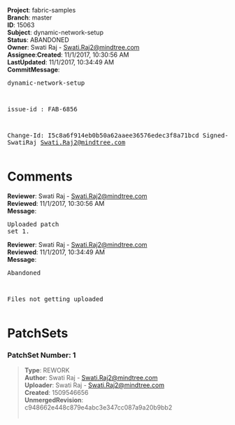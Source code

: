 <strong>Project</strong>: fabric-samples</br><strong>Branch</strong>: master<br><strong>ID</strong>: 15063<br><strong>Subject</strong>: dynamic-network-setup<br><strong>Status</strong>: ABANDONED<br><strong>Owner</strong>: Swati Raj - Swati.Raj2@mindtree.com<br><strong>Assignee</strong>:<strong>Created</strong>: 11/1/2017, 10:30:56 AM<br><strong>LastUpdated</strong>: 11/1/2017, 10:34:49 AM<br><strong>CommitMessage</strong>:<br><pre>dynamic-network-setup

issue-id : FAB-6856

Change-Id: I5c8a6f914eb0b50a62aaee36576edec3f8a71bcd
Signed-off-by: SwatiRaj <Swati.Raj2@mindtree.com>
</pre><h1>Comments</h1><strong>Reviewer</strong>: Swati Raj - Swati.Raj2@mindtree.com<br><strong>Reviewed</strong>: 11/1/2017, 10:30:56 AM<br><strong>Message</strong>: <pre>Uploaded patch set 1.</pre><strong>Reviewer</strong>: Swati Raj - Swati.Raj2@mindtree.com<br><strong>Reviewed</strong>: 11/1/2017, 10:34:49 AM<br><strong>Message</strong>: <pre>Abandoned

Files not getting uploaded</pre><h1>PatchSets</h1><h3>PatchSet Number: 1</h3><blockquote><strong>Type</strong>: REWORK<br><strong>Author</strong>: Swati Raj - Swati.Raj2@mindtree.com<br><strong>Uploader</strong>: Swati Raj - Swati.Raj2@mindtree.com<br><strong>Created</strong>: 1509546656<br><strong>UnmergedRevision</strong>: c948662e448c879e4abc3e347cc087a9a20b9bb2<br><br></blockquote>